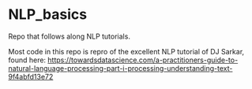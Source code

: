 # NLP_basics
Repo that follows along NLP tutorials.

Most code in this repo is repro of the excellent NLP tutorial of DJ Sarkar, found here: https://towardsdatascience.com/a-practitioners-guide-to-natural-language-processing-part-i-processing-understanding-text-9f4abfd13e72
